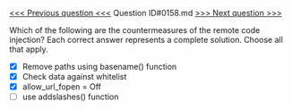[<<< Previous question <<<](0157.md)  Question ID#0158.md  [>>> Next question >>>](0159.md) 

Which of the following are the countermeasures of the remote code injection? Each correct answer represents a complete solution. Choose all that apply.

- [x] Remove paths using basename() function
- [x] Check data against whitelist
- [x] allow_url_fopen = Off
- [ ] use addslashes() function
